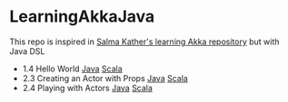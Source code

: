 # LearningAkkaJava
This repo is inspired in [Salma Kather's learning Akka repository](https://github.com/SalmaKhater/Learning-Akka) but with Java DSL


*  1.4 Hello World [Java](hello-akka)  [Scala](https://github.com/SalmaKhater/Learning-Akka/tree/master/hello-akka)
*  2.3 Creating an Actor with Props [Java]() [Scala](https://github.com/SalmaKhater/Learning-Akka/blob/master/playing-with-actors/src/main/scala/ActorCreation.scala)
*  2.4 Playing with Actors [Java](playing-with-actors/src/main/java/TalkToActor.java) [Scala](https://github.com/SalmaKhater/Learning-Akka/blob/master/playing-with-actors/src/main/scala/TalkToActor.scala)



